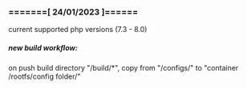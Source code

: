 ###  =======[ 24/01/2023 ]======

current supported php versions (7.3 - 8.0)

##### new build workflow:

on push build directory "/build/*",
copy from "/configs/" to "container /rootfs/config folder/"